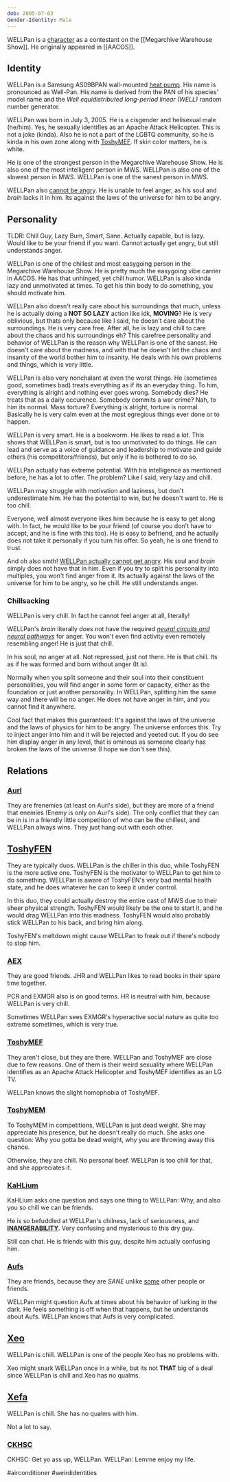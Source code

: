 ```yaml
---
dob: 2005-07-03
Gender-Identity: Male
---
```

WELLPan is a [character](Characters.md) as a contestant on the [[Megarchive Warehouse Show]]. He originally appeared in [[AACOS]].

## Identity

WELLPan is a Samsung AS09BPAN wall-mounted [heat pump](Air%20Conditioners.md). His name is pronounced as Well-Pan. His name is derived from the PAN of his species' model name and the *Well equidistributed long-period linear (WELL)* random number generator.

WELLPan was born in July 3, 2005. He is a cisgender and helisexual male (he/him). Yes, he sexually identifies as an Apache Attack Helicopter. This is not a joke (kinda). Also he is not a part of the LGBTQ community, so he is kinda in his own zone along with [ToshyMEF](ToshyMEF.md). 
If skin color matters, he is white.

He is one of the strongest person in the Megarchive Warehouse Show. He is also one of the most intelligent person in MWS. WELLPan is also one of the slowest person in MWS. WELLPan is one of the sanest person in MWS.

WELLPan also [cannot be angry](#Chillsacking). He is unable to feel anger, as his soul and *brain* lacks it in him. Its against the laws of the universe for him to be angry. 

## Personality
TLDR: Chill Guy, Lazy Bum, Smart, Sane. Actually capable, but is lazy. Would like to be your friend if you want. Cannot actually get angry, but still understands anger.

WELLPan is one of the chillest and most easygoing person in the Megarchive Warehouse Show. He is pretty much the easygoing vibe carrier in AACOS. He has that unhinged, yet chill humor. WELLPan is also kinda lazy and unmotivated at times. To get his thin body to do something, you should motivate him.

WELLPan also doesn't really care about his surroundings that much, unless he is actually doing a **NOT SO LAZY** action like idk, **MOVING**? He is very oblivious, but thats only because like I said, he doesn't care about the surroundings. He is very care free. After all, he is lazy and chill to care about the chaos and his surroundings eh? This carefree personality and behavior of WELLPan is the reason why WELLPan is one of the sanest. He doesn't care about the madness, and with that he doesn't let the chaos and insanity of the world bother him to insanity. He deals with his own problems and things, which is very little.

WELLPan is also very nonchalant at even the worst things. He (sometimes good, sometimes bad) treats everything as if its an everyday thing. To him, everything is alright and nothing ever goes wrong. Somebody dies? He treats that as a daily occurence. Somebody commits a war crime? Nah, to him its normal. Mass torture? Everything is alright, torture is normal. Basically he is very calm even at the most egregious things ever done or to happen.

WELLPan is very smart. He is a bookworm. He likes to read a lot. This shows that WELLPan is smart, but is too unmotivated to do things. He can lead and serve as a voice of guidance and leadership to motivate and guide others (his competitors/friends), but only if he is bothered to do so.

WELLPan actually has extreme potential. With his intelligence as mentioned before, he has a lot to offer. The problem? Like I said, very lazy and chill.

WELLPan may struggle with motivation and laziness, but don't underestimate him. He has the potential to win, but he doesn't want to. He is too chill. 

Everyone, well almost everyone likes him because he is easy to get along with. In fact, he would like to be your friend (of course you don't have to accept, and he is fine with this too). He is easy to befriend, and he actually does not take it personally if you turn his offer. So yeah, he is one friend to trust.

And oh also smth! [WELLPan actually cannot get angry](#Chillsacking). His soul and *brain* simply does not have that in him. Even if you try to split his personality into multiples, you won't find anger from it. Its actually against the laws of the universe for him to be angry, so he chill. He still understands anger.

### Chillsacking

WELLPan is very chill. In fact he cannot feel anger at all, literally!

WELLPan's *brain* literally does not have the required [*neural circuits and neural pathways*](void:more-like-electrica-traces) for anger. You won't even find activity even remotely resembling anger! He is just that chill.

In his soul, no anger at all. Not repressed, just not there. He is that chill. Its as if he was formed and born without anger (It is).

Normally when you split someone and their soul into their constituent personalities, you will find anger in some form or capacity, either as the foundation or just another personality. In WELLPan, splitting him the same way and there will be no anger. He does not have anger in him, and you cannot find it anywhere.

Cool fact that makes this guaranteed: It's against the laws of the universe and the laws of physics for him to be angry. The universe enforces this. Try to inject anger into him and it will be rejected and yeeted out. If you do see him display anger in any level, that is ominous as someone clearly has broken the laws of the universe (I hope we don't see this).

## Relations

### [Aurl](Aurl.md)
They are frenemies (at least on Aurl's side), but they are more of a friend that enemies (Enemy is only on Aurl's side). The only conflict that they can be in is in a friendly little competition of who can be the chillest, and WELLPan always wins. They just hang out with each other.

## [ToshyFEN](ToshyFEN.md)
They are typically duos. WELLPan is the chiller in this duo, while ToshyFEN is the more active one. ToshyFEN is the motivator to WELLPan to get him to do something. WELLPan is aware of ToshyFEN's very bad mental health state, and he does whatever he can to keep it under control.

In this duo, they could actually destroy the entire cast of MWS due to their sheer physical strength. ToshyFEN would likely be the one to start it, and he would drag WELLPan into this madness. ToshyFEN would also probably stick WELLPan to his back, and bring him along.

ToshyFEN's meltdown might cause WELLPan to freak out if there's nobody to stop him.

### [AEX](AEX.md)
They are good friends. JHR and WELLPan likes to read books in their spare time together.

PCR and EXMGR also is on good terms. HR is neutral with him, because WELLPan is very chill.

Sometimes WELLPan sees EXMGR's hyperactive social nature as quite too extreme sometimes, which is very true.

### [ToshyMEF](ToshyMEF.md)
They aren't close, but they are there. WELLPan and ToshyMEF are close due to few reasons. One of them is their weird sexuality where WELLPan identifies as an Apache Attack Helicopter and ToshyMEF identifies as an LG TV.

WELLPan knows the slight homophobia of ToshyMEF.

### [ToshyMEM](ToshyMEM.md)
To ToshyMEM in competitions, WELLPan is just dead weight. She may appreciate his presence, but he doesn't really do much. She asks one question: Why you gotta be dead weight, why you are throwing away this chance.

Otherwise, they are chill. No personal beef. WELLPan is too chill for that, and she appreciates it.

### [KaHLium](KaHLium.md)
KaHLium asks one question and says one thing to WELLPan: Why, and also you so chill we can be friends.

He is so befuddled at WELLPan's chilness, lack of seriousness, and [**INANGERABILITY**](void:made-up-word-for-cannot-be-angered). Very confusing and mysterious to this dry guy.

Still can chat. He is friends with this guy, despite him actually confusing him.

### [Aufs](Aufs.md)
They are friends, because they are *SANE* unlike [some](ToshyFEN.md) other people or friends.

WELLPan might question Aufs at times about his behavior of lurking in the dark. He feels something is off when that happens, but he understands about Aufs. WELLPan knows that Aufs is very complicated.

## [Xeo](Xeo.md)

WELLPan is chill. WELLPan is one of the people Xeo has no problems with.

Xeo might snark WELLPan once in a while, but its not **THAT** big of a deal since WELLPan is chill and Xeo has no qualms.

## [Xefa](Xefa.md)

WELLPan is chill. She has no qualms with him.

Not a lot to say.

### [CKHSC](CKHSC.md)

CKHSC: Get yo ass up, WELLPan.
WELLPan: Lemme enjoy my life.

#airconditioner #weirdidentities
